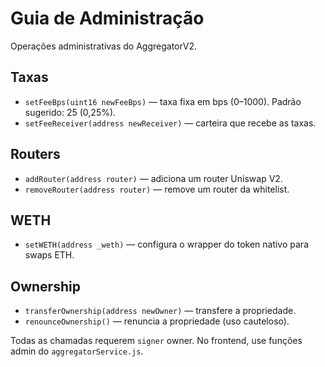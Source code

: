 # Guia de Administração

Operações administrativas do AggregatorV2.

## Taxas
- `setFeeBps(uint16 newFeeBps)` — taxa fixa em bps (0–1000). Padrão sugerido: 25 (0,25%).
- `setFeeReceiver(address newReceiver)` — carteira que recebe as taxas.

## Routers
- `addRouter(address router)` — adiciona um router Uniswap V2.
- `removeRouter(address router)` — remove um router da whitelist.

## WETH
- `setWETH(address _weth)` — configura o wrapper do token nativo para swaps ETH.

## Ownership
- `transferOwnership(address newOwner)` — transfere a propriedade.
- `renounceOwnership()` — renuncia a propriedade (uso cauteloso).

Todas as chamadas requerem `signer` owner. No frontend, use funções admin do `aggregatorService.js`.
